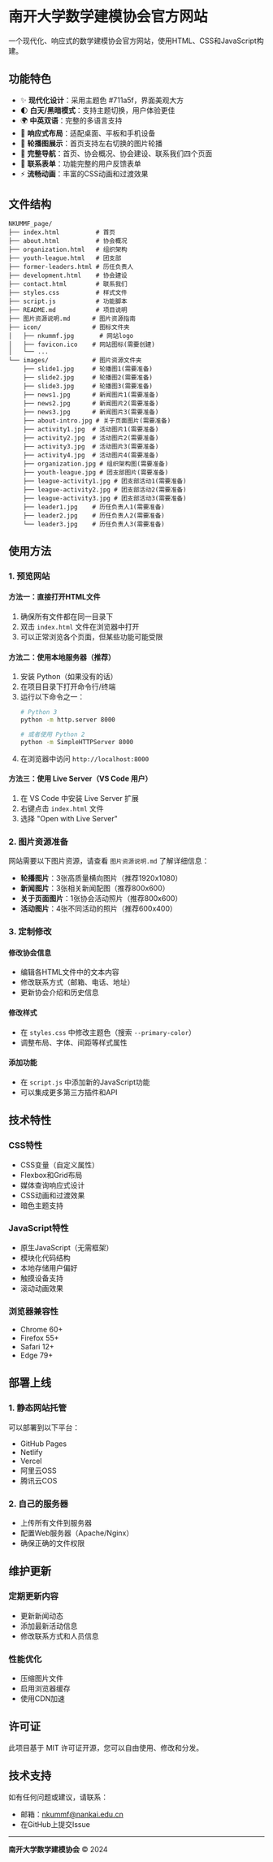 # 南开大学数学建模协会官方网站

一个现代化、响应式的数学建模协会官方网站，使用HTML、CSS和JavaScript构建。

## 功能特色

- ✨ **现代化设计**：采用主题色 #711a5f，界面美观大方
- 🌓 **白天/黑暗模式**：支持主题切换，用户体验更佳
- 🌍 **中英双语**：完整的多语言支持
- 📱 **响应式布局**：适配桌面、平板和手机设备
- 🎠 **轮播图展示**：首页支持左右切换的图片轮播
- 🧭 **完整导航**：首页、协会概况、协会建设、联系我们四个页面
- 📝 **联系表单**：功能完整的用户反馈表单
- ⚡ **流畅动画**：丰富的CSS动画和过渡效果

## 文件结构

```
NKUMMF_page/
├── index.html          # 首页
├── about.html          # 协会概况
├── organization.html   # 组织架构
├── youth-league.html   # 团支部
├── former-leaders.html # 历任负责人
├── development.html    # 协会建设
├── contact.html        # 联系我们
├── styles.css          # 样式文件
├── script.js           # 功能脚本
├── README.md           # 项目说明
├── 图片资源说明.md      # 图片资源指南
├── icon/              # 图标文件夹
│   ├── nkummf.jpg       # 网站logo
│   ├── favicon.ico    # 网站图标(需要创建)
│   └── ...
└── images/            # 图片资源文件夹
    ├── slide1.jpg     # 轮播图1(需要准备)
    ├── slide2.jpg     # 轮播图2(需要准备)
    ├── slide3.jpg     # 轮播图3(需要准备)
    ├── news1.jpg      # 新闻图片1(需要准备)
    ├── news2.jpg      # 新闻图片2(需要准备)
    ├── news3.jpg      # 新闻图片3(需要准备)
    ├── about-intro.jpg # 关于页面图片(需要准备)
    ├── activity1.jpg  # 活动图片1(需要准备)
    ├── activity2.jpg  # 活动图片2(需要准备)
    ├── activity3.jpg  # 活动图片3(需要准备)
    ├── activity4.jpg  # 活动图片4(需要准备)
    ├── organization.jpg # 组织架构图(需要准备)
    ├── youth-league.jpg # 团支部图片(需要准备)
    ├── league-activity1.jpg # 团支部活动1(需要准备)
    ├── league-activity2.jpg # 团支部活动2(需要准备)
    ├── league-activity3.jpg # 团支部活动3(需要准备)
    ├── leader1.jpg    # 历任负责人1(需要准备)
    ├── leader2.jpg    # 历任负责人2(需要准备)
    └── leader3.jpg    # 历任负责人3(需要准备)
```

## 使用方法

### 1. 预览网站

#### 方法一：直接打开HTML文件
1. 确保所有文件都在同一目录下
2. 双击 `index.html` 文件在浏览器中打开
3. 可以正常浏览各个页面，但某些功能可能受限

#### 方法二：使用本地服务器（推荐）
1. 安装 Python（如果没有的话）
2. 在项目目录下打开命令行/终端
3. 运行以下命令之一：
   ```bash
   # Python 3
   python -m http.server 8000
   
   # 或者使用 Python 2
   python -m SimpleHTTPServer 8000
   ```
4. 在浏览器中访问 `http://localhost:8000`

#### 方法三：使用 Live Server（VS Code 用户）
1. 在 VS Code 中安装 Live Server 扩展
2. 右键点击 `index.html` 文件
3. 选择 "Open with Live Server"

### 2. 图片资源准备

网站需要以下图片资源，请查看 `图片资源说明.md` 了解详细信息：

- **轮播图片**：3张高质量横向图片（推荐1920x1080）
- **新闻图片**：3张相关新闻配图（推荐800x600）
- **关于页面图片**：1张协会活动照片（推荐800x600）
- **活动图片**：4张不同活动的照片（推荐600x400）

### 3. 定制修改

#### 修改协会信息
- 编辑各HTML文件中的文本内容
- 修改联系方式（邮箱、电话、地址）
- 更新协会介绍和历史信息

#### 修改样式
- 在 `styles.css` 中修改主题色（搜索 `--primary-color`）
- 调整布局、字体、间距等样式属性

#### 添加功能
- 在 `script.js` 中添加新的JavaScript功能
- 可以集成更多第三方插件和API

## 技术特性

### CSS特性
- CSS变量（自定义属性）
- Flexbox和Grid布局
- 媒体查询响应式设计
- CSS动画和过渡效果
- 暗色主题支持

### JavaScript特性
- 原生JavaScript（无需框架）
- 模块化代码结构
- 本地存储用户偏好
- 触摸设备支持
- 滚动动画效果

### 浏览器兼容性
- Chrome 60+
- Firefox 55+
- Safari 12+
- Edge 79+

## 部署上线

### 1. 静态网站托管
可以部署到以下平台：
- GitHub Pages
- Netlify
- Vercel
- 阿里云OSS
- 腾讯云COS

### 2. 自己的服务器
- 上传所有文件到服务器
- 配置Web服务器（Apache/Nginx）
- 确保正确的文件权限

## 维护更新

### 定期更新内容
- 更新新闻动态
- 添加最新活动信息
- 修改联系方式和人员信息

### 性能优化
- 压缩图片文件
- 启用浏览器缓存
- 使用CDN加速

## 许可证

此项目基于 MIT 许可证开源，您可以自由使用、修改和分发。

## 技术支持

如有任何问题或建议，请联系：
- 邮箱：nkummf@nankai.edu.cn
- 在GitHub上提交Issue

---

**南开大学数学建模协会** © 2024 